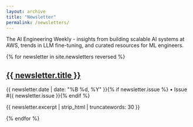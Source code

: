 ```yaml
---
layout: archive
title: "Newsletter"
permalink: /newsletters/
---
```


The AI Engineering Weekly - insights from building scalable AI systems at AWS, trends in LLM fine-tuning, and curated resources for ML engineers.

{% for newsletter in site.newsletters reversed %}
  <div class="archive__item">
    <h2 class="archive__item-title"><a href="{{ newsletter.url | relative_url }}">{{ newsletter.title }}</a></h2>
    <p class="page__date">{{ newsletter.date | date: "%B %d, %Y" }}{% if newsletter.issue %} • Issue #{{ newsletter.issue }}{% endif %}</p>
    <p class="archive__item-excerpt">{{ newsletter.excerpt | strip_html | truncatewords: 30 }}</p>
  </div>
{% endfor %}